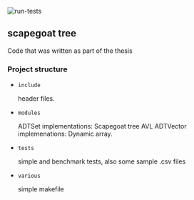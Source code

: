 ![run-tests](../../workflows/run-tests/badge.svg)

## scapegoat tree

Code that was written as part of the thesis

### Project structure

- `include`

  header files.

- `modules`

  ADTSet implementations:
    Scapegoat tree
    AVL
  ADTVector implemenations:
    Dynamic array.

- `tests`

  simple and benchmark tests, also some sample .csv files

- `various`

  simple makefile